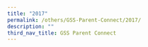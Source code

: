 ```yaml
---
title: "2017"
permalink: /others/GSS-Parent-Connect/2017/
description: ""
third_nav_title: GSS Parent Connect
---
```

